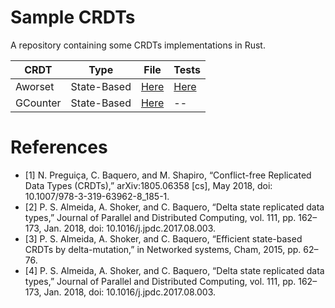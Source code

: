# Sample CRDTs

A repository containing some CRDTs implementations in Rust. 

| CRDT | Type | File | Tests |  
| --- | --- | --- | --- | 
| Aworset | State-Based | [Here](./src/aworset.rs) | [Here](./tests/aworset.rs) |
| GCounter | State-Based | [Here](./src/gcounter.rs) | -- | 

# References
- [1] N. Preguiça, C. Baquero, and M. Shapiro, “Conflict-free Replicated Data Types (CRDTs),” arXiv:1805.06358 [cs], May 2018, doi: 10.1007/978-3-319-63962-8\_185-1.
- [2] P. S. Almeida, A. Shoker, and C. Baquero, “Delta state replicated data types,” Journal of Parallel and Distributed Computing, vol. 111, pp. 162–173, Jan. 2018, doi: 10.1016/j.jpdc.2017.08.003.
- [3] P. S. Almeida, A. Shoker, and C. Baquero, “Efficient state-based CRDTs by delta-mutation,” in Networked systems, Cham, 2015, pp. 62–76.
- [4] P. S. Almeida, A. Shoker, and C. Baquero, “Delta state replicated data types,” Journal of Parallel and Distributed Computing, vol. 111, pp. 162–173, Jan. 2018, doi: 10.1016/j.jpdc.2017.08.003.

